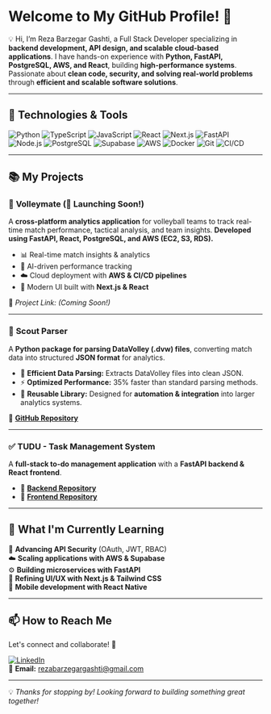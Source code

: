 # Welcome to My GitHub Profile! 🚀

💡 Hi, I’m Reza Barzegar Gashti, a Full Stack Developer specializing in **backend development, API design, and scalable cloud-based applications**. I have hands-on experience with **Python, FastAPI, PostgreSQL, AWS, and React**, building **high-performance systems**. Passionate about **clean code, security, and solving real-world problems** through **efficient and scalable software solutions**.

---

## 🔧 Technologies & Tools

![Python](https://img.shields.io/badge/Python-3776AB?style=for-the-badge&logo=python&logoColor=white)
![TypeScript](https://img.shields.io/badge/TypeScript-007ACC?style=for-the-badge&logo=typescript&logoColor=white)
![JavaScript](https://img.shields.io/badge/JavaScript-F7DF1E?style=for-the-badge&logo=javascript&logoColor=black)
![React](https://img.shields.io/badge/React-20232A?style=for-the-badge&logo=react&logoColor=61DAFB)
![Next.js](https://img.shields.io/badge/Next.js-000000?style=for-the-badge&logo=nextdotjs&logoColor=white)
![FastAPI](https://img.shields.io/badge/FastAPI-009688?style=for-the-badge&logo=fastapi&logoColor=white)
![Node.js](https://img.shields.io/badge/Node.js-339933?style=for-the-badge&logo=nodedotjs&logoColor=white)
![PostgreSQL](https://img.shields.io/badge/PostgreSQL-336791?style=for-the-badge&logo=postgresql&logoColor=white)
![Supabase](https://img.shields.io/badge/Supabase-3ECF8E?style=for-the-badge&logo=supabase&logoColor=white)
![AWS](https://img.shields.io/badge/AWS-232F3E?style=for-the-badge&logo=amazonaws&logoColor=white)
![Docker](https://img.shields.io/badge/Docker-2496ED?style=for-the-badge&logo=docker&logoColor=white)
![Git](https://img.shields.io/badge/Git-F05032?style=for-the-badge&logo=git&logoColor=white)
![CI/CD](https://img.shields.io/badge/CI%2FCD-0052CC?style=for-the-badge&logo=gitHubactions&logoColor=white)

---

## 📚 My Projects

### 🏐 **Volleymate** (🚀 Launching Soon!)
A **cross-platform analytics application** for volleyball teams to track real-time match performance, tactical analysis, and team insights. **Developed using FastAPI, React, PostgreSQL, and AWS (EC2, S3, RDS).**

- 📊 Real-time match insights & analytics  
- 🚀 AI-driven performance tracking  
- ☁️ Cloud deployment with **AWS & CI/CD pipelines**  
- 🎨 Modern UI built with **Next.js & React**  

🔗 *Project Link:* *(Coming Soon!)*  

---

### 🔎 **Scout Parser**  
A **Python package for parsing DataVolley (.dvw) files**, converting match data into structured **JSON format** for analytics.  

- 🚀 **Efficient Data Parsing:** Extracts DataVolley files into clean JSON.  
- ⚡ **Optimized Performance:** 35% faster than standard parsing methods.  
- 🔗 **Reusable Library:** Designed for **automation & integration** into larger analytics systems.  

🔗 **[GitHub Repository](https://github.com/volleymateteam/scout_parser_py)**  

---

### ✅ **TUDU - Task Management System**
A **full-stack to-do management application** with a **FastAPI backend & React frontend**.  

- 🔗 **[Backend Repository](https://github.com/RezaBG/TUDU)**  
- 🔗 **[Frontend Repository](https://github.com/RezaBG/TUDU_FE)**  

---

## 🌱 What I'm Currently Learning

🚀 **Advancing API Security** (OAuth, JWT, RBAC)  
☁️ **Scaling applications with AWS & Supabase**  
⚙️ **Building microservices with FastAPI**  
🎨 **Refining UI/UX with Next.js & Tailwind CSS**  
📱 **Mobile development with React Native**  

---

## 📫 How to Reach Me

Let's connect and collaborate! 🚀  

[![LinkedIn](https://img.shields.io/badge/LinkedIn-0077B5?style=for-the-badge&logo=linkedin&logoColor=white)](https://www.linkedin.com/in/reza-barzegar-gashti/)  
📧 **Email:** [rezabarzegargashti@gmail.com](mailto:rezabarzegargashti@gmail.com)

---

💡 *Thanks for stopping by! Looking forward to building something great together!*

